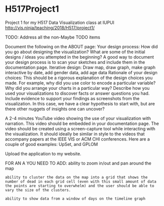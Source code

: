 # H517Project1
Project 1 for my H517 Data Visualization class at IUPUI
http://vis.ninja/teaching/2018/H517/project1/

TODO:
Address all the non-Maybe TODO items

Document the following on the ABOUT page:
	Your design process: How did you go about designing the visualization? What are some of the initial designs / ideas you attempted in the beginning? A good way to document your design process is to scan your sketches and include them in the documentation page.
		Iterative design: Draw map, draw graph, make graph interactive by date, add gender data, add age data
	Rationale of your design choices: This should be a rigorous explanation of the design choices you made. For example, why did you use color to encode a particular variable? Why did you arrange your charts in a particular way?
	Describe how you used your visualizations to discover facts or answer questions you had. Include evidence to support your findings as screenshots from the visualization. In this case, we have a clear hypothesis to start with, but are there other nuggets of insights one can uncover?

A 2-4 minutes YouTube video showing the use of your visualization with narration. This video should be embedded in your documentation page. The video should be created using a screen-capture tool while interacting with the visualization. It should ideally be similar in style to the videos that accompany papers at the IEEE VIS or ACM CHI conferences. Here are a couple of good examples: UpSet, and GPLOM

Upload the application to my website.

FOR AN A YOU NEED TO ADD:
	ability to zoom in/out and pan around the map

	ability to cluster the data on the map into a grid that shows the number of dead in each grid cell (even with this small amount of data the points are starting to overwhelm) and the user should be able to vary the size of the clusters.

	ability to show data from a window of days on the timeline graph

